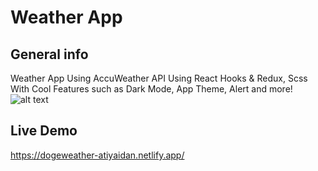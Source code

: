 ﻿# Weather App

## General info
Weather App Using AccuWeather API Using React Hooks & Redux, Scss With Cool Features such as Dark Mode, App Theme, Alert and more!
 ![alt text](https://api.pikwy.com/web/60aa4a6da6afb7561a693139.jpg)
 
 
## Live Demo
https://dogeweather-atiyaidan.netlify.app/
